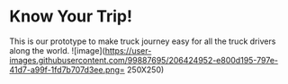 # Know Your Trip!
This is our prototype to make truck journey easy for all the truck drivers along the world.
![image](https://user-images.githubusercontent.com/99887695/206424952-e800d195-797e-41d7-a99f-1fd7b707d3ee.png=  250X250)

